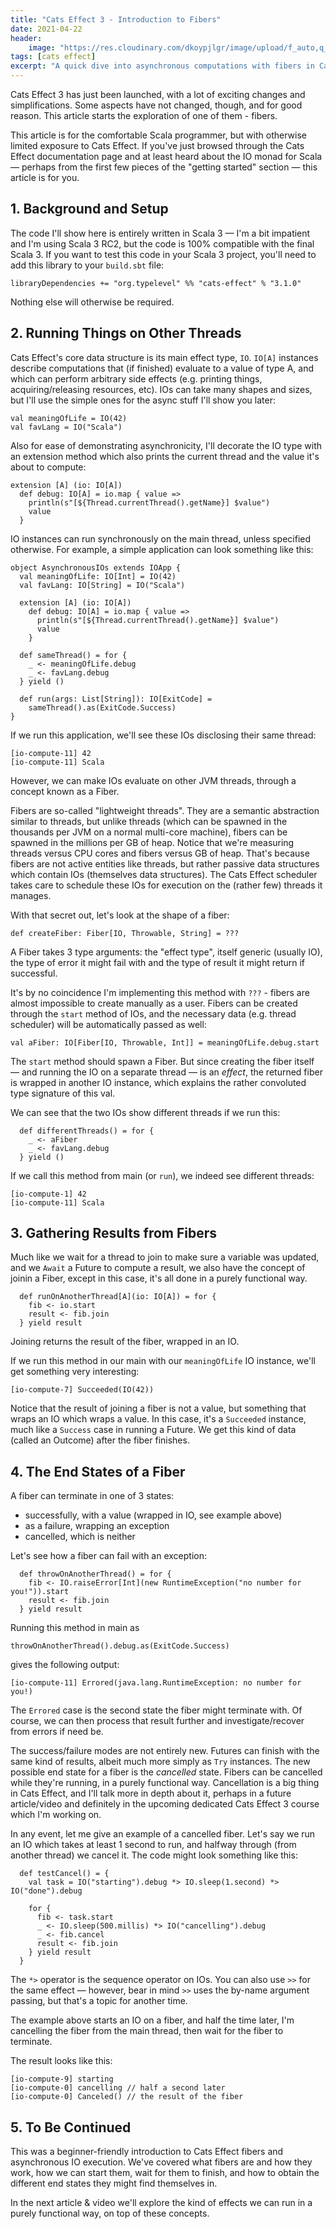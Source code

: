 ```yaml
---
title: "Cats Effect 3 - Introduction to Fibers"
date: 2021-04-22
header:
    image: "https://res.cloudinary.com/dkoypjlgr/image/upload/f_auto,q_auto:good,c_auto,w_1200,h_300,g_auto,fl_progressive/v1715952116/blog_cover_large_phe6ch.jpg"
tags: [cats effect]
excerpt: "A quick dive into asynchronous computations with fibers in Cats Effect 3, written for Scala 3."
---
```


Cats Effect 3 has just been launched, with a lot of exciting changes and simplifications. Some aspects have not changed, though, and for good reason. This article starts the exploration of one of them - fibers.

This article is for the comfortable Scala programmer, but with otherwise limited exposure to Cats Effect. If you've just browsed through the Cats Effect documentation page and at least heard about the IO monad for Scala &mdash; perhaps from the first few pieces of the "getting started" section &mdash; this article is for you.

## 1. Background and Setup

The code I'll show here is entirely written in Scala 3 &mdash; I'm a bit impatient and I'm using Scala 3 RC2, but the code is 100% compatible with the final Scala 3. If you want to test this code in your Scala 3 project, you'll need to add this library to your `build.sbt` file:

```scala3
libraryDependencies += "org.typelevel" %% "cats-effect" % "3.1.0"
```

Nothing else will otherwise be required.

## 2. Running Things on Other Threads

Cats Effect's core data structure is its main effect type, `IO`. `IO[A]` instances describe computations that (if finished) evaluate to a value of type A, and which can perform arbitrary side effects (e.g. printing things, acquiring/releasing resources, etc). IOs can take many shapes and sizes, but I'll use the simple ones for the async stuff I'll show you later:

```scala3
val meaningOfLife = IO(42)
val favLang = IO("Scala")
```

Also for ease of demonstrating asynchronicity, I'll decorate the IO type with an extension method which also prints the current thread and the value it's about to compute:

```scala3
extension [A] (io: IO[A])
  def debug: IO[A] = io.map { value =>
    println(s"[${Thread.currentThread().getName}] $value")
    value
  }
```

IO instances can run synchronously on the main thread, unless specified otherwise. For example, a simple application can look something like this:

```scala3
object AsynchronousIOs extends IOApp {
  val meaningOfLife: IO[Int] = IO(42)
  val favLang: IO[String] = IO("Scala")

  extension [A] (io: IO[A])
    def debug: IO[A] = io.map { value =>
      println(s"[${Thread.currentThread().getName}] $value")
      value
    }

  def sameThread() = for {
    _ <- meaningOfLife.debug
    _ <- favLang.debug
  } yield ()

  def run(args: List[String]): IO[ExitCode] =
    sameThread().as(ExitCode.Success)
}
```

If we run this application, we'll see these IOs disclosing their same thread:

```
[io-compute-11] 42
[io-compute-11] Scala
```

However, we can make IOs evaluate on other JVM threads, through a concept known as a Fiber.

Fibers are so-called "lightweight threads". They are a semantic abstraction similar to threads, but unlike threads (which can be spawned in the thousands per JVM on a normal multi-core machine), fibers can be spawned in the millions per GB of heap. Notice that we're measuring threads versus CPU cores and fibers versus GB of heap. That's because fibers are not active entities like threads, but rather passive data structures which contain IOs (themselves data structures). The Cats Effect scheduler takes care to schedule these IOs for execution on the (rather few) threads it manages.

With that secret out, let's look at the shape of a fiber:

```scala3
def createFiber: Fiber[IO, Throwable, String] = ???
```

A Fiber takes 3 type arguments: the "effect type", itself generic (usually IO), the type of error it might fail with and the type of result it might return if successful.

It's by no coincidence I'm implementing this method with `???` - fibers are almost impossible to create manually as a user. Fibers can be created through the `start` method of IOs, and the necessary data (e.g. thread scheduler) will be automatically passed as well:

```scala3
val aFiber: IO[Fiber[IO, Throwable, Int]] = meaningOfLife.debug.start
```

The `start` method should spawn a Fiber. But since creating the fiber itself &mdash; and running the IO on a separate thread &mdash; is an _effect_, the returned fiber is wrapped in another IO instance, which explains the rather convoluted type signature of this val.

We can see that the two IOs show different threads if we run this:

```scala3
  def differentThreads() = for {
    _ <- aFiber
    _ <- favLang.debug
  } yield ()
```

If we call this method from main (or `run`), we indeed see different threads:

```
[io-compute-1] 42
[io-compute-11] Scala
```

## 3. Gathering Results from Fibers

Much like we wait for a thread to join to make sure a variable was updated, and we `Await` a Future to compute a result, we also have the concept of joinin a Fiber, except in this case, it's all done in a purely functional way.

```scala3
  def runOnAnotherThread[A](io: IO[A]) = for {
    fib <- io.start
    result <- fib.join
  } yield result
```

Joining returns the result of the fiber, wrapped in an IO.

If we run this method in our main with our `meaningOfLife` IO instance, we'll get something very interesting:

```
[io-compute-7] Succeeded(IO(42))
```

Notice that the result of joining a fiber is not a value, but something that wraps an IO which wraps a value. In this case, it's a `Succeeded` instance, much like a `Success` case in running a Future. We get this kind of data (called an Outcome) after the fiber finishes.

## 4. The End States of a Fiber

A fiber can terminate in one of 3 states:

- successfully, with a value (wrapped in IO, see example above)
- as a failure, wrapping an exception
- cancelled, which is neither

Let's see how a fiber can fail with an exception:

```scala3
  def throwOnAnotherThread() = for {
    fib <- IO.raiseError[Int](new RuntimeException("no number for you!")).start
    result <- fib.join
  } yield result
```

Running this method in main as

```scala3
throwOnAnotherThread().debug.as(ExitCode.Success)
```

gives the following output:

```
[io-compute-11] Errored(java.lang.RuntimeException: no number for you!)
```

The `Errored` case is the second state the fiber might terminate with. Of course, we can then process that result further and investigate/recover from errors if need be.

The success/failure modes are not entirely new. Futures can finish with the same kind of results, albeit much more simply as `Try` instances. The new possible end state for a fiber is the _cancelled_ state. Fibers can be cancelled while they're running, in a purely functional way. Cancellation is a big thing in Cats Effect, and I'll talk more in depth about it, perhaps in a future article/video and definitely in the upcoming dedicated Cats Effect 3 course which I'm working on.

In any event, let me give an example of a cancelled fiber. Let's say we run an IO which takes at least 1 second to run, and halfway through (from another thread) we cancel it. The code might look something like this:

```scala3
  def testCancel() = {
    val task = IO("starting").debug *> IO.sleep(1.second) *> IO("done").debug

    for {
      fib <- task.start
      _ <- IO.sleep(500.millis) *> IO("cancelling").debug
      _ <- fib.cancel
      result <- fib.join
    } yield result
  }
```

The `*>` operator is the sequence operator on IOs. You can also use `>>` for the same effect &mdash; however, bear in mind `>>` uses the by-name argument passing, but that's a topic for another time.

The example above starts an IO on a fiber, and half the time later, I'm cancelling the fiber from the main thread, then wait for the fiber to terminate.

The result looks like this:

```
[io-compute-9] starting
[io-compute-0] cancelling // half a second later
[io-compute-0] Canceled() // the result of the fiber
```

## 5. To Be Continued

This was a beginner-friendly introduction to Cats Effect fibers and asynchronous IO execution. We've covered what fibers are and how they work, how we can start them, wait for them to finish, and how to obtain the different end states they might find themselves in.

In the next article & video we'll explore the kind of effects we can run in a purely functional way, on top of these concepts.
